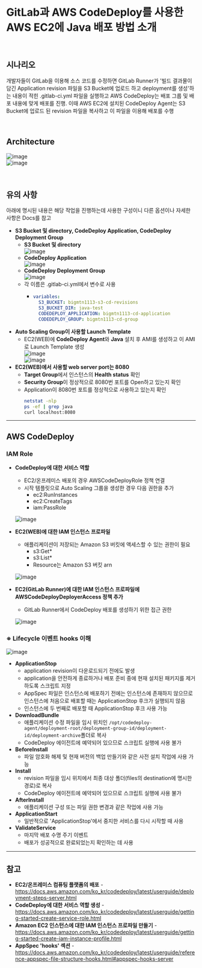 # GitLab과 AWS CodeDeploy를 사용한 AWS EC2에 Java 배포 방법 소개

<br>

## 시나리오
개발자들이 GitLab을 이용해 소스 코드를 수정하면 GitLab Runner가 '빌드 결과물이 담긴 Application revision 파일을 S3 Bucket에 업로드 하고 deployment를 생성'하는 내용이 적힌 .gitlab-ci.yml 파일을 실행하고 AWS CodeDeploy는 배포 그룹 및 배포 내용에 맞게 배포를 진행. 이때 AWS EC2에 설치된 CodeDeploy Agent는 S3 Bucket에 업로드 된 revision 파일을 복사하고 이 파일을 이용해 배포를 수행

<br>

## Architecture
![image](https://user-images.githubusercontent.com/46125158/194706856-97b697bb-cfa4-470b-9f90-342f781f600b.png)  
![image](https://user-images.githubusercontent.com/46125158/194710384-52237765-7b4c-4073-a241-8683dd6075b7.png)

<br>

## 유의 사항
아래에 명시된 내용은 해당 작업을 진행하는데 사용한 구성이니 다른 옵션이나 자세한 사항은 Docs를 참고

- **S3 Bucket 및 directory, CodeDeploy Application, CodeDeploy Deployment Group**
  - **S3 Bucket 및 directory**  
    ![image](https://user-images.githubusercontent.com/46125158/197332343-f13d2d57-d8c8-4943-91c8-4fd2c1538b75.png)
  - **CodeDeploy Application**  
    ![image](https://user-images.githubusercontent.com/46125158/197332361-0e62b93e-f947-48df-af35-d4abb56110e2.png)
  - **CodeDeploy Deployment Group**  
    ![image](https://user-images.githubusercontent.com/46125158/197332428-5fc43fd4-67ff-4c34-90aa-43d18c6c0c28.png)
  - 각 이름은 .gitlab-ci.yml에서 변수로 사용
    - ```yaml
      variables:
        S3_BUCKET: bigmtn1113-s3-cd-revisions
        S3_BUCKET_DIR: java-test
        CODEDEPLOY_APPLICATION: bigmtn1113-cd-application
        CODEDEPLOY_GROUP: bigmtn1113-cd-group
      ```
- **Auto Scaling Group이 사용할 Launch Template**
  - EC2(WEB)에 **CodeDeploy Agent**와 **Java** 설치 후 AMI를 생성하고 이 AMI로 Launch Template 생성  
    ![image](https://user-images.githubusercontent.com/46125158/197333004-4014411b-c1b0-4be2-8db5-569713eb3f6c.png)  
    ![image](https://user-images.githubusercontent.com/46125158/197333029-6561ea82-d16c-4cc4-bf0e-510ca3845a08.png)
- **EC2(WEB)에서 사용할 web server port는 8080**
  - **Target Group**에서 인스턴스의 **Health status** 확인
  - **Security Group**이 정상적으로 8080번 포트를 Open하고 있는지 확인
  - Application이 8080번 포트를 정상적으로 사용하고 있는지 확인
    ```bash
    netstat -nlp
    ps -ef | grep java
    curl localhost:8080
    ```
  
<hr>

## AWS CodeDeploy
### IAM Role
- **CodeDeploy에 대한 서비스 역할**
  - EC2/온프레미스 배포의 경우 AWSCodeDeployRole 정책 연결
  - 시작 템플릿으로 Auto Scaling 그룹을 생성한 경우 다음 권한을 추가
    - ec2:RunInstances
    - ec2:CreateTags
    - iam:PassRole
  
  ![image](https://user-images.githubusercontent.com/46125158/197331865-70bf5abe-116a-4df4-a035-b19292825627.png)
- **EC2(WEB)에 대한 IAM 인스턴스 프로파일**
  - 애플리케이션이 저장되는 Amazon S3 버킷에 액세스할 수 있는 권한이 필요
    - s3:Get*
    - s3:List*
    - Resource는 Amazon S3 버킷 arn
  
  ![image](https://user-images.githubusercontent.com/46125158/197331949-b79720aa-2249-4b03-9509-f826b8fe17ae.png)
- **EC2(GitLab Runner)에 대한 IAM 인스턴스 프로파일에 AWSCodeDeployDeployerAccess 정책 추가**
  - GitLab Runner에서 CodeDeploy 배포를 생성하기 위한 접근 권한
  
  ![image](https://user-images.githubusercontent.com/46125158/197331999-76230f70-6eec-459c-b6e9-c0eb89e536d6.png)

### ※ Lifecycle 이벤트 hooks 이해
![image](https://user-images.githubusercontent.com/46125158/197333183-1150c7f0-deee-4b6d-b9cb-9e046a5899a5.png)

- **ApplicationStop**
  - application revision이 다운로드되기 전에도 발생
  - application을 안전하게 종료하거나 배포 준비 중에 현재 설치된 패키지를 제거하도록 스크립트 지정
  - AppSpec 파일은 인스턴스에 배포하기 전에는 인스턴스에 존재하지 않으므로 인스턴스에 처음으로 배포할 때는 ApplicationStop 후크가 실행되지 않음
  - 인스턴스에 두 번째로 배포할 때 ApplicationStop 후크 사용 가능
- **DownloadBundle**
  - 애플리케이션 수정 파일을 임시 위치인 `/opt/codedeploy-agent/deployment-root/deployment-group-id/deployment-id/deployment-archive`폴더로 복사
  - CodeDeploy 에이전트에 예약되어 있으므로 스크립트 실행에 사용 불가
- **BeforeInstall**
  - 파일 암호화 해제 및 현재 버전의 백업 만들기와 같은 사전 설치 작업에 사용 가능
- **Install**
  - revision 파일을 임시 위치에서 최종 대상 폴더(files의 destination에 명시한 경로)로 복사
  - CodeDeploy 에이전트에 예약되어 있으므로 스크립트 실행에 사용 불가
- **AfterInstall**
  - 애플리케이션 구성 또는 파일 권한 변경과 같은 작업에 사용 가능
- **ApplicationStart**
  - 일반적으로 'ApplicationStop'에서 중지한 서비스를 다시 시작할 때 사용
- **ValidateService**
  - 마지막 배포 수명 주기 이벤트
  - 배포가 성공적으로 완료되었는지 확인하는 데 사용

<hr>

## 참고
- **EC2/온프레미스 컴퓨팅 플랫폼의 배포** - https://docs.aws.amazon.com/ko_kr/codedeploy/latest/userguide/deployment-steps-server.html
- **CodeDeploy에 대한 서비스 역할 생성** - https://docs.aws.amazon.com/ko_kr/codedeploy/latest/userguide/getting-started-create-service-role.html
- **Amazon EC2 인스턴스에 대한 IAM 인스턴스 프로파일 만들기** - https://docs.aws.amazon.com/ko_kr/codedeploy/latest/userguide/getting-started-create-iam-instance-profile.html
- **AppSpec 'hooks' 섹션** - https://docs.aws.amazon.com/ko_kr/codedeploy/latest/userguide/reference-appspec-file-structure-hooks.html#appspec-hooks-server
